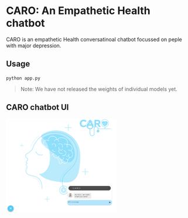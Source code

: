 # CARO: An Empathetic Health chatbot

CARO is an empathetic Health conversatinoal chatbot focussed on peple with major depression. 

<!-- ![](screen.PNG) -->

## Usage 
 
<pre><code>python app.py</code></pre>

> Note: We have not released the weights of individual models yet. 

## CARO chatbot UI

<img src="screen.PNG"
     alt="Markdown Monster icon"
     style="float: left; width: 60%;margin-right: 10px;" />